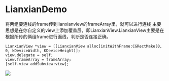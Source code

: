 # LianxianDemo
将两组要连线的frame传到lianxianview的frameArray里，就可以进行连线
主要思想是在你自定义的view上添加覆盖层，即LianxianView.LianxianView主要是在根据所传的俩组frame进行画线，判断是否连接正确。
```
LianxianView *view = [[LianxianView alloc]initWithFrame:CGRectMake(0, 0, kDeviceWidth, KDeviceHeight)];
view.delegate = self;
view.frameArray = frameArray;
[self.view addSubview:view];

```
![](http://upload-images.jianshu.io/upload_images/2262498-d1a4d698c3bbad03.png?imageMogr2/auto-orient/strip%7CimageView2/2/w/1240)